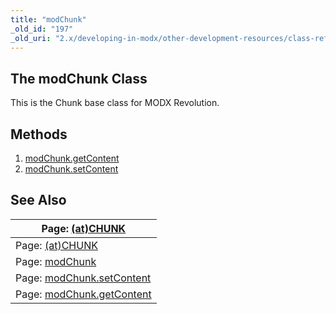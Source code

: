 ```yaml
---
title: "modChunk"
_old_id: "197"
_old_uri: "2.x/developing-in-modx/other-development-resources/class-reference/modchunk"
---
```


## The modChunk Class

This is the Chunk base class for MODX Revolution.

## Methods

1. [modChunk.getContent](extending-modx/core-model/modchunk/modchunk.getcontent)
2. [modChunk.setContent](extending-modx/core-model/modchunk/modchunk.setcontent)

## See Also

| Page: [(at)CHUNK](/evolution/0.9.x/developers-guide/template-variables/(at)-binding/(at)chunk) |
|------------------------------------------------------------------------------------------------|
| Page: [(at)CHUNK](/evolution/1.0/developers-guide/template-variables/(at)-binding/(at)chunk) |
| Page: [modChunk](extending-modx/core-model/modchunk) |
| Page: [modChunk.setContent](extending-modx/core-model/modchunk/modchunk.setcontent) |
| Page: [modChunk.getContent](extending-modx/core-model/modchunk/modchunk.getcontent) |